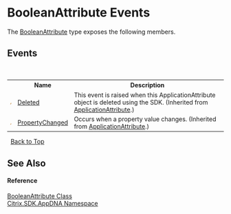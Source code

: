 # BooleanAttribute Events
 

The <a href="T_Citrix_SDK_AppDNA_BooleanAttribute">BooleanAttribute</a> type exposes the following members.


## Events
&nbsp;<table><tr><th></th><th>Name</th><th>Description</th></tr><tr><td>![Public event](media/pubevent.gif "Public event")</td><td><a href="E_Citrix_SDK_AppDNA_ApplicationAttribute_Deleted">Deleted</a></td><td>
This event is raised when this ApplicationAttribute object is deleted using the SDK.
 (Inherited from <a href="T_Citrix_SDK_AppDNA_ApplicationAttribute">ApplicationAttribute</a>.)</td></tr><tr><td>![Public event](media/pubevent.gif "Public event")</td><td><a href="E_Citrix_SDK_AppDNA_ApplicationAttribute_PropertyChanged">PropertyChanged</a></td><td>
Occurs when a property value changes.
 (Inherited from <a href="T_Citrix_SDK_AppDNA_ApplicationAttribute">ApplicationAttribute</a>.)</td></tr></table>&nbsp;
<a href="#booleanattribute-events">Back to Top</a>

## See Also


#### Reference
<a href="T_Citrix_SDK_AppDNA_BooleanAttribute">BooleanAttribute Class</a><br /><a href="N_Citrix_SDK_AppDNA">Citrix.SDK.AppDNA Namespace</a><br />